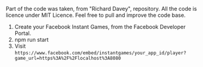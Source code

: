 Part of the code was taken, from "Richard Davey", repository.
All the code is licence under MIT Licence.
Feel free to pull and improve the code base.

1. Create your Facebook Instant Games, from the Facebook Developer Portal.
2. npm run start
3. Visit `https://www.facebook.com/embed/instantgames/your_app_id/player?game_url=https%3A%2F%2Flocalhost%3A8080`
